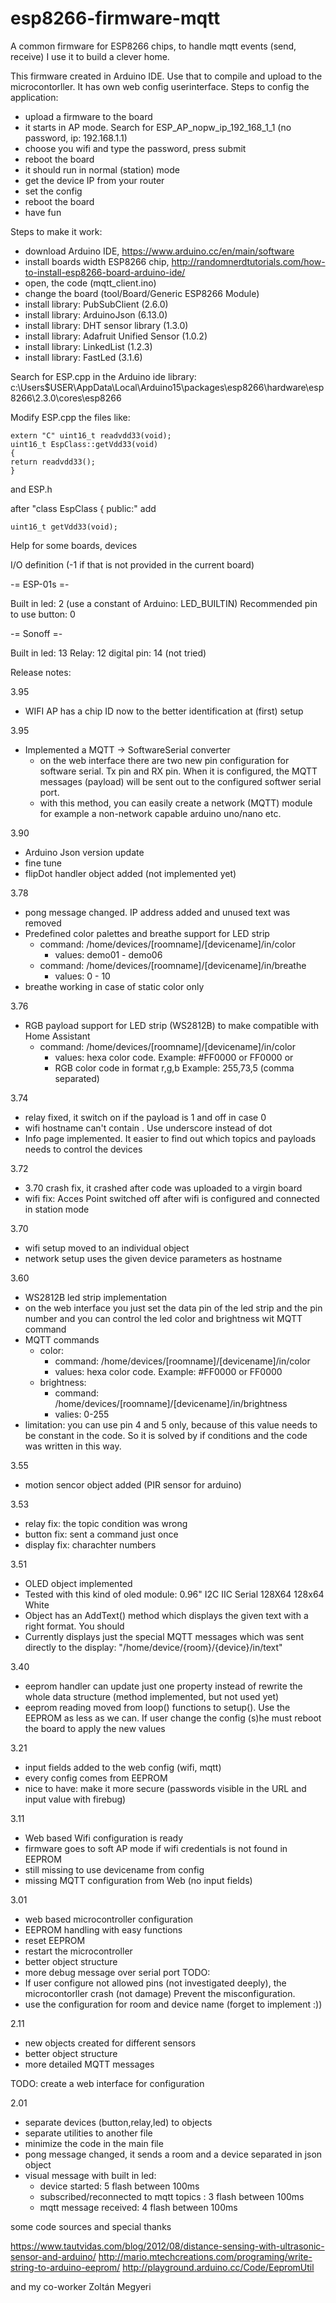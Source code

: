 # esp8266-firmware-mqtt
A common firmware for ESP8266 chips, to handle mqtt events (send, receive)
I use it to build a clever home.

This firmware created in Arduino IDE. Use that to compile and upload to the microcontorller.
It has own web config userinterface.
Steps to config the application:
  - upload a firmware to the board
  - it starts in AP mode. Search for ESP_AP_nopw_ip_192_168_1_1 (no password, ip: 192.168.1.1)
  - choose you wifi and type the password, press submit
  - reboot the board
  - it should run in normal (station) mode
  - get the device IP from your router
  - set the config
  - reboot the board
  - have fun

Steps to make it work:

  - download Arduino IDE, https://www.arduino.cc/en/main/software
  - install boards width ESP8266 chip, http://randomnerdtutorials.com/how-to-install-esp8266-board-arduino-ide/
  - open, the code (mqtt_client.ino)
  - change the board (tool/Board/Generic ESP8266 Module)
  - install library: PubSubClient (2.6.0)
  - install library: ArduinoJson (6.13.0)
  - install library: DHT sensor library (1.3.0)
  - install library: Adafruit Unified Sensor (1.0.2)
  - install library: LinkedList (1.2.3)
  - install library: FastLed (3.1.6)
  
  Search for ESP.cpp in the Arduino ide library: c:\Users\$USER\AppData\Local\Arduino15\packages\esp8266\hardware\esp8266\2.3.0\cores\esp8266 
  
  
  Modify ESP.cpp the files like:
  ```
  extern "C" uint16_t readvdd33(void);
  uint16_t EspClass::getVdd33(void)
  {
  return readvdd33();
  }
  ```
  
  and ESP.h
  
  after 
  "class EspClass {
    public:" add
  ```
  uint16_t getVdd33(void); 
  ```

Help for some boards, devices

I/O definition (-1 if that is not provided in the current board)

-= ESP-01s =-

Built in led: 2 (use a constant of Arduino: LED_BUILTIN)
Recommended pin to use button: 0

-= Sonoff =-

Built in led: 13
Relay: 12
digital pin: 14 (not tried)


Release notes:

3.95
  - WIFI AP has a chip ID now to the better identification at (first) setup

3.95
  - Implemented a MQTT -> SoftwareSerial converter
	- on the web interface there are two new pin configuration for software serial. Tx pin and RX pin. When it is configured, the MQTT messages (payload) will be sent out to the configured softwer serial port.
	- with this method, you can easily create a network (MQTT) module for example a non-network capable arduino uno/nano etc.

3.90
  - Arduino Json version update
  - fine tune
  - flipDot handler object added (not implemented yet)

3.78
  - pong message changed. IP address added and unused text was removed
  - Predefined color palettes and breathe support for LED strip
    - command: /home/devices/[roomname]/[devicename]/in/color
      - values: demo01 - demo06
    - command: /home/devices/[roomname]/[devicename]/in/breathe
      - values: 0 - 10
  - breathe working in case of static color only
  
  
3.76
  - RGB payload support for LED strip (WS2812B) to make compatible with Home Assistant
    - command: /home/devices/[roomname]/[devicename]/in/color
      - values: hexa color code. Example: #FF0000 or FF0000
        or
      - RGB color code in format r,g,b Example: 255,73,5 (comma separated)
  
3.74
  - relay fixed, it switch on if the payload is 1 and off in case 0
  - wifi hostname can't contain . Use underscore instead of dot
  - Info page implemented. It easier to find out which topics and payloads needs to control the devices

3.72
  - 3.70 crash fix, it crashed after code was uploaded to a virgin board
  - wifi fix: Acces Point switched off after wifi is configured and connected in station mode  

3.70
  - wifi setup moved to an individual object
  - network setup uses the given device parameters as hostname

3.60
  - WS2812B led strip implementation
  - on the web interface you just set the data pin of the led strip and the pin number and you can control the led color and brightness wit MQTT command
  - MQTT commands
    - color: 
      - command: /home/devices/[roomname]/[devicename]/in/color
      - values: hexa color code. Example: #FF0000 or FF0000
    - brightness:
      - command: /home/devices/[roomname]/[devicename]/in/brightness
      - valies: 0-255
  - limitation: you can use pin 4 and 5 only, because of this value needs to be constant in the code. So it is solved by if conditions and the code was written in this way.

3.55
  - motion sencor object added (PIR sensor for arduino)

3.53
  - relay fix: the topic condition was wrong
  - button fix: sent a command just once
  - display fix: charachter numbers

3.51
  - OLED object implemented
  - Tested with this kind of oled module: 0.96" I2C IIC Serial 128X64 128x64 White
  - Object has an AddText() method which displays the given text with a right format. You should
  - Currently displays just the special MQTT messages which was sent directly to the display: "/home/device/{room}/{device}/in/text"

3.40
  - eeprom handler can update just one property instead of rewrite the whole data structure (method implemented, but not used yet)
  - eeprom reading moved from loop() functions to setup(). Use the EEPROM as less as we can. If user change the config (s)he must reboot the board to apply the new values

3.21
  - input fields added to the web config (wifi, mqtt)
  - every config comes from EEPROM
  - nice to have: make it more secure (passwords visible in the URL and input value with firebug)

3.11
  - Web based Wifi configuration is ready
  - firmware goes to soft AP mode if wifi credentials is not found in EEPROM
  - still missing to use devicename from config
  - missing MQTT configuration from Web (no input fields)

3.01 
  - web based microcontroller configuration
  - EEPROM handling with easy functions
  - reset EEPROM
  - restart the microcontroller
  - better object structure
  - more debug message over serial port
  TODO: 
  - If user configure not allowed pins (not investigated deeply), the microcontorller crash (not damage)
  Prevent the misconfiguration.
  - use the configuration for room and device name (forget to implement :))

2.11
  - new objects created for different sensors
  - better object structure
  - more detailed MQTT messages
  
  TODO: create a web interface for configuration

2.01
  - separate devices (button,relay,led) to objects
  - separate utilities to another file
  - minimize the code in the main file
  - pong message changed, it sends a room and a device separated in json object
  - visual message with built in led:
    - device started: 5 flash between 100ms
    - subscribed/reconnected to mqtt topics : 3 flash between 100ms
    - mqtt message received: 4 flash between 100ms
  

some code sources and special thanks

https://www.tautvidas.com/blog/2012/08/distance-sensing-with-ultrasonic-sensor-and-arduino/
http://mario.mtechcreations.com/programing/write-string-to-arduino-eeprom/
http://playground.arduino.cc/Code/EepromUtil

and my co-worker Zoltán Megyeri
